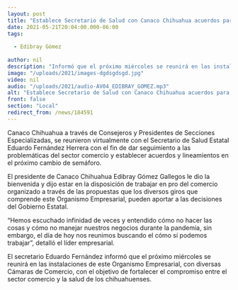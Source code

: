 ```yaml
---
layout: post
title: "Establece Secretario de Salud con Canaco Chihuahua acuerdos para cambio de semáforo"
date: 2021-05-21T20:04:00.000-06:00
tags:
  
  - Edibray Gómez
  
author: nil
description: "Informó que el próximo miércoles se reunirá en las instalaciones de este Organismo Empresarial"
image: "/uploads/2021/images-dgdsgdsgd.jpg"
video: nil
audio: "/uploads/2021/audio-AV04_EDIBRAY_GOMEZ.mp3"
alt: "Establece Secretario de Salud con Canaco Chihuahua acuerdos para cambio de semáforo"
front: false
section: "Local"
redirect_from: /news/184591
---
```


Canaco Chihuahua a través de Consejeros y Presidentes de Secciones Especializadas, se reunieron virtualmente con el Secretario de Salud Estatal Eduardo Fernández Herrera con el fin de dar seguimiento a las problemáticas del sector comercio y establecer acuerdos y lineamientos en el próximo cambio de semáforo.

El presidente de Canaco Chihuahua Edibray Gómez Gallegos le dio la bienvenida y dijo estar en la disposición de trabajar en pro del comercio organizado a través de las propuestas que los diversos giros que comprende este Organismo Empresarial, pueden aportar a las decisiones del Gobierno Estatal. 

“Hemos escuchado infinidad de veces y entendido cómo no hacer las cosas y cómo no manejar nuestros negocios durante la pandemia, sin embargo, el día de hoy nos reunimos buscando el cómo sí podemos trabajar”, detalló el líder empresarial.

El secretario Eduardo Fernández informó que el próximo miércoles se reunirá en las instalaciones de este Organismo Empresarial, con diversas Cámaras de Comercio, con el objetivo de fortalecer el compromiso entre el sector comercio y la salud de los chihuahuenses.
